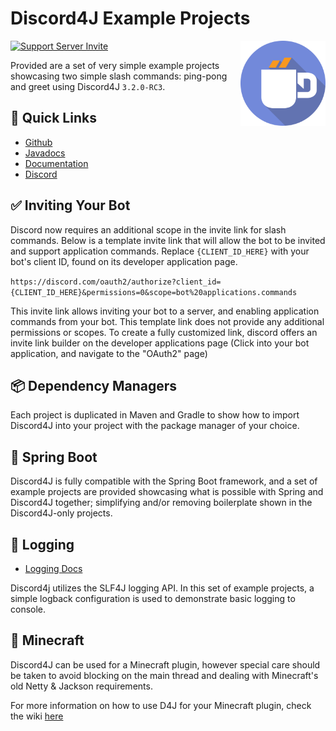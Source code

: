 # Discord4J Example Projects

<a href="https://discord4j.com"><img align="right" src="https://raw.githubusercontent.com/Discord4J/discord4j-web/master/public/logo.svg?sanitize=true" width=27%></a>

[![Support Server Invite](https://img.shields.io/discord/208023865127862272.svg?color=7289da&label=Discord4J&logo=discord&style=flat-square)](https://discord.gg/d4j)

Provided are a set of very simple example projects showcasing two simple slash commands: ping-pong and greet using Discord4J `3.2.0-RC3`.

## 🔗 Quick Links

* [Github](https://github.com/Discord4J/Discord4J)
* [Javadocs](https://www.javadoc.io/doc/com.discord4j/discord4j-core)
* [Documentation](https://docs.discord4j.com)
* [Discord](https://discord.gg/d4j)

## ✅ Inviting Your Bot

Discord now requires an additional scope in the invite link for slash commands. Below is a template invite link that will allow the bot to be invited and support application commands. Replace `{CLIENT_ID_HERE}` with your bot's client ID, found on its developer application page.

`
https://discord.com/oauth2/authorize?client_id={CLIENT_ID_HERE}&permissions=0&scope=bot%20applications.commands
`

This invite link allows inviting your bot to a server, and enabling application commands from your bot. This template link does not provide any additional permissions or scopes. To create a fully customized link, discord offers an invite link builder on the developer applications page (Click into your bot application, and navigate to the "OAuth2" page)

## 📦 Dependency Managers
Each project is duplicated in Maven and Gradle to show how to import Discord4J into your project with the package manager of your choice.

## 📐 Spring Boot

Discord4J is fully compatible with the Spring Boot framework, and a set of example projects are provided showcasing what is possible with Spring and Discord4J together; simplifying and/or removing boilerplate shown in the Discord4J-only projects.

## 🧾 Logging

* [Logging Docs](https://docs.discord4j.com/logging/)

Discord4j utilizes the SLF4J logging API. In this set of example projects, a simple logback configuration is used to demonstrate basic logging to console.

## 🌳 Minecraft

Discord4J can be used for a Minecraft plugin, however special care should be taken to avoid blocking on the main thread and dealing with Minecraft's old Netty & Jackson requirements.

For more information on how to use D4J for your Minecraft plugin, check the wiki [here](https://docs.discord4j.com/frequently-asked-questions/#im-getting-javalangnosuchmethoderror-ionetty-or-javalangnoclassdeffounderror-comfasterxml)
